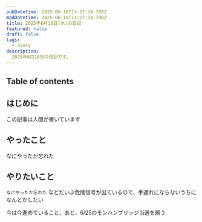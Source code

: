 ```yaml
---
pubDatetime: 2025-06-18T13:27:34.780Z
modDatetime: 2025-06-18T13:27:34.780Z
title: 2025年6月18日(水)の日記
featured: false
draft: false
tags:
  - diary
description:
  2025年6月18日の日記です。
---
```


## Table of contents

## はじめに

この記事は人間が書いています

## やったこと

なにやったか忘れた

## やりたいこと

`なにやったか忘れた` などだいぶ危険信号が出ているので、手遅れにならないうちになんとかしたい

今は今進めていること、あと、6/25のモンハンブリッジ当選を願う
